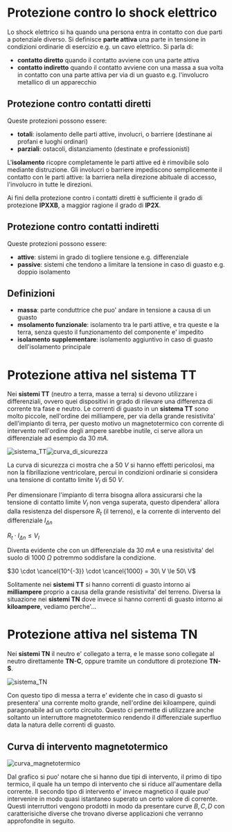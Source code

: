 # Protezione contro lo shock elettrico  

Lo shock elettrico si ha quando una persona entra in contatto con due parti a potenziale diverso. Si definisce **parte attiva** una parte in tensione in condizioni ordinarie di esercizio e.g. un cavo elettrico. Si parla di:

* **contatto diretto** quando il contatto avviene con una parte attiva
* **contatto indiretto** quando il contatto avviene con una massa a sua volta in contatto con una parte attiva per via di un guasto e.g. l'involucro metallico di un apparecchio

## Protezione contro contatti diretti  

Queste protezioni possono essere:  

* **totali**: isolamento delle parti attive, involucri, o barriere (destinane ai profani e luoghi ordinari)
* **parziali**: ostacoli, distanziamento (destinate e professionisti)

L'**isolamento** ricopre completamente le parti attive ed è rimovibile solo mediante distruzione. Gli involucri o barriere impediscono semplicemente il contatto con le parti attive: la barriera nella direzione abituale di accesso, l'involucro in tutte le direzioni.  

Ai fini della protezione contro i contatti diretti è sufficiente il  grado di protezione **IPXXB**, a maggior ragione il grado di **IP2X**.  

## Protezione contro contatti indiretti  

Queste protezioni possono essere:  

* **attive**: sistemi in grado di togliere tensione e.g. differenziale
* **passive**: sistemi che tendono a limitare la tensione in caso di guasto e.g. doppio isolamento

## Definizioni  

* **massa**: parte conduttrice che puo' andare in tensione a causa di un guasto
* **msolamento funzionale**: isolamento tra le parti attive, e tra queste e la terra, senza questo il funzionamento del componente e' impedito
* **isolamento supplementare**: isolamento aggiuntivo in caso di guasto dell'isolamento principale


# Protezione attiva nel sistema TT

Nei **sistemi TT** (neutro a terra, masse a terra) si devono utilizzare i differenziali, ovvero quei dispositivi in grado di rilevare una differenza di corrente tra fase e neutro. Le correnti di guasto in un **sistema TT** sono molto piccole, nell'ordine dei milliampere, per via della grande resistivita' dell'impianto di terra, per questo motivo un magnetotermico con corrente di intervento nell'ordine degli ampere sarebbe inutile, ci serve allora un differenziale ad esempio da $30\ mA$.

![sistema_TT](https://user-images.githubusercontent.com/7195133/219198175-9fef80f0-1d13-4d39-88dc-9ce5e2ff6e3b.jpg)![curva_di_sicurezza](https://user-images.githubusercontent.com/7195133/219171760-68adef17-8b2a-4917-b645-8e0bbad49e98.jpg)  

La curva di sicurezza ci mostra che a $50\ V$ si hanno effetti pericolosi, ma non la fibrillazione ventricolare, percui in condizioni ordinarie si considera una tensione di contatto limite $V_l$ di $50\ V$.  

Per dimensionare l'impianto di terra bisogna allora assicurarsi che la tensione di contatto limite $V_l$ non venga superata, questo dipendera' allora dalla resistenza del dispersore $R_t$ (il terreno), e la corrente di intervento del differenziale $I_{\Delta n}$  

$R_t \cdot I_{\Delta n} \le V_l$  

Diventa evidente che con un differenziale da $30\ mA$ e una resistivita' del suolo di $1000\ \Omega$ potremmo soddisfare la condizione.  

$30 \cdot \cancel{10^{-3}} \cdot \cancel{1000} = 30\ V \le 50\ V$  

Solitamente nei **sistemi TT** si hanno correnti di guasto intorno ai **milliampere** proprio a causa della grande resistivita' del terreno. Diversa la situazione nei **sistemi TN** dove invece si hanno correnti di guasto intorno ai **kiloampere**, vediamo perche'...  

# Protezione attiva nel sistema TN  

Nei **sistemi TN** il neutro e' collegato a terra, e le masse sono collegate al neutro direttamente **TN-C**, oppure tramite un conduttore di protezione **TN-S**.  

![sistema_TN](https://user-images.githubusercontent.com/7195133/219199501-ca3b9dcc-a76b-4e80-8ffd-651e9c50c5c4.jpg)  

Con questo tipo di messa a terra e' evidente che in caso di guasto si presentera' una corrente molto grande, nell'ordine dei kiloampere, quindi paragonabile ad un corto circuito. Questo ci permette di utilizzare anche soltanto un interruttore magnetotermico rendendo il differenziale superfluo data la natura delle correnti di guasto.  

## Curva di intervento magnetotermico  

![curva_magnetotermico](https://user-images.githubusercontent.com/7195133/219207974-d56fa4e1-9ded-42ea-b231-8db3261d8a7b.jpg)  

Dal grafico si puo' notare che si hanno due tipi di intervento, il primo di tipo termico, il quale ha un tempo di intervento che si riduce all'aumentare della corrente. Il secondo tipo di intervento e' invece magnetico il quale puo' intervenire in modo quasi istantaneo superato un certo valore di corrente. Questi interruttori vengono prodotti in modo da presentare curve $B, C, D$ con caratterisiche diverse che trovano diverse applicazioni che verranno approfondite in seguito.